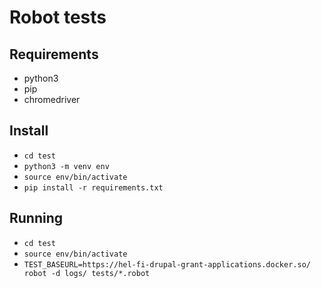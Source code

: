 # Robot tests

## Requirements

- python3
- pip
- chromedriver

## Install

- `cd test`
- `python3 -m venv env`
- `source env/bin/activate`
- `pip install -r requirements.txt`

## Running

- `cd test`
- `source env/bin/activate`
- `TEST_BASEURL=https://hel-fi-drupal-grant-applications.docker.so/ robot -d logs/ tests/*.robot`
